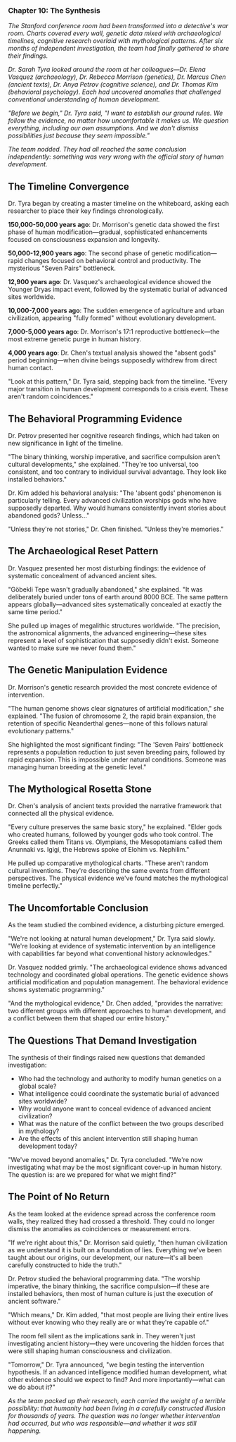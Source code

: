 ### Chapter 10: The Synthesis

*The Stanford conference room had been transformed into a detective's war room. Charts covered every wall, genetic data mixed with archaeological timelines, cognitive research overlaid with mythological patterns. After six months of independent investigation, the team had finally gathered to share their findings.*

*Dr. Sarah Tyra looked around the room at her colleagues—Dr. Elena Vasquez (archaeology), Dr. Rebecca Morrison (genetics), Dr. Marcus Chen (ancient texts), Dr. Anya Petrov (cognitive science), and Dr. Thomas Kim (behavioral psychology). Each had uncovered anomalies that challenged conventional understanding of human development.*

*"Before we begin," Dr. Tyra said, "I want to establish our ground rules. We follow the evidence, no matter how uncomfortable it makes us. We question everything, including our own assumptions. And we don't dismiss possibilities just because they seem impossible."*

*The team nodded. They had all reached the same conclusion independently: something was very wrong with the official story of human development.*

## The Timeline Convergence

Dr. Tyra began by creating a master timeline on the whiteboard, asking each researcher to place their key findings chronologically.

**150,000-50,000 years ago**: Dr. Morrison's genetic data showed the first phase of human modification—gradual, sophisticated enhancements focused on consciousness expansion and longevity.

**50,000-12,900 years ago**: The second phase of genetic modification—rapid changes focused on behavioral control and productivity. The mysterious "Seven Pairs" bottleneck.

**12,900 years ago**: Dr. Vasquez's archaeological evidence showed the Younger Dryas impact event, followed by the systematic burial of advanced sites worldwide.

**10,000-7,000 years ago**: The sudden emergence of agriculture and urban civilization, appearing "fully formed" without evolutionary development.

**7,000-5,000 years ago**: Dr. Morrison's 17:1 reproductive bottleneck—the most extreme genetic purge in human history.

**4,000 years ago**: Dr. Chen's textual analysis showed the "absent gods" period beginning—when divine beings supposedly withdrew from direct human contact.

"Look at this pattern," Dr. Tyra said, stepping back from the timeline. "Every major transition in human development corresponds to a crisis event. These aren't random coincidences."

## The Behavioral Programming Evidence

Dr. Petrov presented her cognitive research findings, which had taken on new significance in light of the timeline.

"The binary thinking, worship imperative, and sacrifice compulsion aren't cultural developments," she explained. "They're too universal, too consistent, and too contrary to individual survival advantage. They look like installed behaviors."

Dr. Kim added his behavioral analysis: "The 'absent gods' phenomenon is particularly telling. Every advanced civilization worships gods who have supposedly departed. Why would humans consistently invent stories about abandoned gods? Unless..."

"Unless they're not stories," Dr. Chen finished. "Unless they're memories."

## The Archaeological Reset Pattern

Dr. Vasquez presented her most disturbing findings: the evidence of systematic concealment of advanced ancient sites.

"Göbekli Tepe wasn't gradually abandoned," she explained. "It was deliberately buried under tons of earth around 8000 BCE. The same pattern appears globally—advanced sites systematically concealed at exactly the same time period."

She pulled up images of megalithic structures worldwide. "The precision, the astronomical alignments, the advanced engineering—these sites represent a level of sophistication that supposedly didn't exist. Someone wanted to make sure we never found them."

## The Genetic Manipulation Evidence

Dr. Morrison's genetic research provided the most concrete evidence of intervention.

"The human genome shows clear signatures of artificial modification," she explained. "The fusion of chromosome 2, the rapid brain expansion, the retention of specific Neanderthal genes—none of this follows natural evolutionary patterns."

She highlighted the most significant finding: "The 'Seven Pairs' bottleneck represents a population reduction to just seven breeding pairs, followed by rapid expansion. This is impossible under natural conditions. Someone was managing human breeding at the genetic level."

## The Mythological Rosetta Stone

Dr. Chen's analysis of ancient texts provided the narrative framework that connected all the physical evidence.

"Every culture preserves the same basic story," he explained. "Elder gods who created humans, followed by younger gods who took control. The Greeks called them Titans vs. Olympians, the Mesopotamians called them Anunnaki vs. Igigi, the Hebrews spoke of Elohim vs. Nephilim."

He pulled up comparative mythological charts. "These aren't random cultural inventions. They're describing the same events from different perspectives. The physical evidence we've found matches the mythological timeline perfectly."

## The Uncomfortable Conclusion

As the team studied the combined evidence, a disturbing picture emerged.

"We're not looking at natural human development," Dr. Tyra said slowly. "We're looking at evidence of systematic intervention by an intelligence with capabilities far beyond what conventional history acknowledges."

Dr. Vasquez nodded grimly. "The archaeological evidence shows advanced technology and coordinated global operations. The genetic evidence shows artificial modification and population management. The behavioral evidence shows systematic programming."

"And the mythological evidence," Dr. Chen added, "provides the narrative: two different groups with different approaches to human development, and a conflict between them that shaped our entire history."

## The Questions That Demand Investigation

The synthesis of their findings raised new questions that demanded investigation:

- Who had the technology and authority to modify human genetics on a global scale?
- What intelligence could coordinate the systematic burial of advanced sites worldwide?
- Why would anyone want to conceal evidence of advanced ancient civilization?
- What was the nature of the conflict between the two groups described in mythology?
- Are the effects of this ancient intervention still shaping human development today?

"We've moved beyond anomalies," Dr. Tyra concluded. "We're now investigating what may be the most significant cover-up in human history. The question is: are we prepared for what we might find?"

## The Point of No Return

As the team looked at the evidence spread across the conference room walls, they realized they had crossed a threshold. They could no longer dismiss the anomalies as coincidences or measurement errors.

"If we're right about this," Dr. Morrison said quietly, "then human civilization as we understand it is built on a foundation of lies. Everything we've been taught about our origins, our development, our nature—it's all been carefully constructed to hide the truth."

Dr. Petrov studied the behavioral programming data. "The worship imperative, the binary thinking, the sacrifice compulsion—if these are installed behaviors, then most of human culture is just the execution of ancient software."

"Which means," Dr. Kim added, "that most people are living their entire lives without ever knowing who they really are or what they're capable of."

The room fell silent as the implications sank in. They weren't just investigating ancient history—they were uncovering the hidden forces that were still shaping human consciousness and civilization.

"Tomorrow," Dr. Tyra announced, "we begin testing the intervention hypothesis. If an advanced intelligence modified human development, what other evidence should we expect to find? And more importantly—what can we do about it?"

*As the team packed up their research, each carried the weight of a terrible possibility: that humanity had been living in a carefully constructed illusion for thousands of years. The question was no longer whether intervention had occurred, but who was responsible—and whether it was still happening.*

